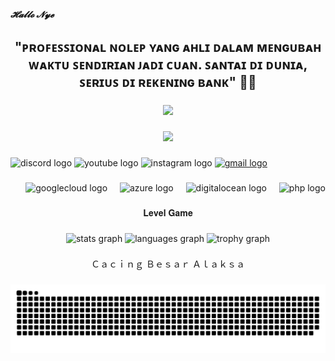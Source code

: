 <h5 align="left">𝓗𝓪𝓵𝓵𝓸 𝓝𝔂𝓮</h5>

###

<h2 align="center">"ᴘʀᴏꜰᴇꜱꜱɪᴏɴᴀʟ ɴᴏʟᴇᴘ ʏᴀɴɢ ᴀʜʟɪ ᴅᴀʟᴀᴍ ᴍᴇɴɢᴜʙᴀʜ ᴡᴀᴋᴛᴜ ꜱᴇɴᴅɪʀɪᴀɴ ᴊᴀᴅɪ ᴄᴜᴀɴ. ꜱᴀɴᴛᴀɪ ᴅɪ ᴅᴜɴɪᴀ, ꜱᴇʀɪᴜꜱ ᴅɪ ʀᴇᴋᴇɴɪɴɢ ʙᴀɴᴋ" 💸✨</h2>

###

<div align="center">
  <img height="600" src="https://media4.giphy.com/media/v1.Y2lkPTc5MGI3NjExaGRiMHMxbXUxdWUxMXJjYTNxeHFxMTJwOTdqb3NkbTZuMWl3ZzF6ayZlcD12MV9pbnRlcm5hbF9naWZfYnlfaWQmY3Q9Zw/8m7nAJTYvzNUh54HQm/giphy.gif"  />
</div>

###

<div align="center">
  <img height="50" src="https://media0.giphy.com/media/v1.Y2lkPTc5MGI3NjExYmxuNTQybTZ1eXR5MnR4ZXg4eDBkYTV1aW80dXMybngxZXdoeW94cyZlcD12MV9pbnRlcm5hbF9naWZfYnlfaWQmY3Q9Zw/YRPX1liFs5wQ7WYd4z/giphy.gif"  />
</div>

###

<div align="left">
  <img src="https://raw.githubusercontent.com/maurodesouza/profile-readme-generator/master/src/assets/icons/social/discord/default.svg" width="52" height="40" alt="discord logo"  />
  <img src="https://raw.githubusercontent.com/maurodesouza/profile-readme-generator/master/src/assets/icons/social/youtube/default.svg" width="52" height="40" alt="youtube logo"  />
  <img src="https://raw.githubusercontent.com/maurodesouza/profile-readme-generator/master/src/assets/icons/social/instagram/default.svg" width="52" height="40" alt="instagram logo"  />
  <a href="mailto:rivalbaik4@gmail.com" target="_blank">
    <img src="https://raw.githubusercontent.com/maurodesouza/profile-readme-generator/master/src/assets/icons/social/gmail/default.svg" width="52" height="40" alt="gmail logo"  />
  </a>
</div>

###

<div align="right">
  <img src="https://cdn.jsdelivr.net/gh/devicons/devicon/icons/googlecloud/googlecloud-original.svg" height="40" alt="googlecloud logo"  />
  <img width="12" />
  <img src="https://cdn.jsdelivr.net/gh/devicons/devicon/icons/azure/azure-original.svg" height="40" alt="azure logo"  />
  <img width="12" />
  <img src="https://cdn.jsdelivr.net/gh/devicons/devicon/icons/digitalocean/digitalocean-original.svg" height="40" alt="digitalocean logo"  />
  <img width="12" />
  <img src="https://cdn.jsdelivr.net/gh/devicons/devicon/icons/php/php-original.svg" height="40" alt="php logo"  />
</div>

###

<p align="center">𝐋𝐞𝐯𝐞𝐥 𝐆𝐚𝐦𝐞</p>

###

<div align="center">
  <img src="https://github-readme-stats.vercel.app/api?username=0xNyenyee&hide_title=false&hide_rank=false&show_icons=true&include_all_commits=true&count_private=true&disable_animations=false&theme=chartreuse-dark&locale=en&hide_border=false&order=1" height="150" alt="stats graph"  />
  <img src="https://github-readme-stats.vercel.app/api/top-langs?username=0xNyenyee&locale=en&hide_title=false&layout=compact&card_width=320&langs_count=5&theme=chartreuse-dark&hide_border=false&order=2" height="150" alt="languages graph"  />
  <img src="https://github-profile-trophy.vercel.app?username=0xNyenyee&theme=matrix&column=-1&row=1&margin-w=8&margin-h=8&no-bg=true&no-frame=true&order=4" height="150" alt="trophy graph"  />
</div>

###

<p align="center">Ｃａｃｉｎｇ Ｂｅｓａｒ Ａｌａｋｓａ</p>

###

<img src="https://raw.githubusercontent.com/0xNyenyee/0xNyenyee/output/snake.svg" alt="Snake animation" />

###
